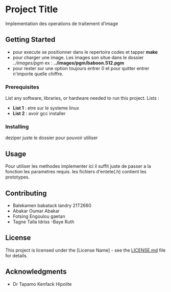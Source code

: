 # Project Title 
Implementation des operations de traitement d'image

## Getting Started
 -  pour execute se positionner dans le repertoire codes et tapper 
    **make**
 -  pour charger une image. Les images son situe dans le dossier *../images/pgm*
    ex : **../images/pgm/baboon.512.pgm**
 -  pour rester sur une option toujours entrer *0* et pour quitter entrer n'importe quelle chiffre.
### Prerequisites
List any software, libraries, or hardware needed to run this project.
 Lists : 
 - **List 1** : etre sur le systeme linux
 - **List 2** : avoir gcc installer


### Installing
deziper juste le dossier pour pouvoir utiliser

## Usage
Pour utiliser les methodes implementer ici il suffit juste de passer a la fonction les
parametres requis. les fichiers d'entete(.h) contient les prototypes.

## Contributing
 - Balekamen babatack landry 21T2660
 - Abakar Oumar Abakar
 - Fotsing Engoulou gaetan
 - Tagne Talla Idriss
 -Baye Ruth

## License
This project is licensed under the [License Name] - see the [LICENSE.md](LICENSE.md) file for details.

## Acknowledgments
- Dr Tapamo Kenfack Hipolite